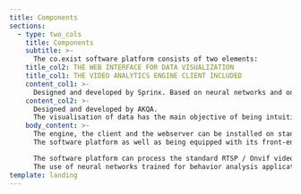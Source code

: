 ```yaml
---
title: Components
sections:
  - type: two_cols
    title: Components
    subtitle: >-
      The co.exist software platform consists of two elements:     
    title_col2: THE WEB INTERFACE FOR DATA VISUALIZATION
    title_col1: THE VIDEO ANALYTICS ENGINE CLIENT INCLUDED
    content_col1: >-
      Designed and developed by Sprinx. Based on neural networks and on an innovative combination of two technologies, Deep Learning and 3D Object Tracking, which enhances their performance.  
    content_col2: >-
      Designed and developed by AKQA.
      The visualisation of data has the main objective of being intuitive and usable both from Desktop from mobile devices.
    body_content: >-
      The engine, the client and the webserver can be installed on standard PCs (Linux OS Ubuntu and Intel Core i7-8559U processor or higher depending on the number of cameras to analyse on the same server), while the front-end can run on any PC and mobile browser.
      The software platform as well as being equipped with its front-end can be easily integrated into more complex system architectures, public and private, through the activation of standard communication protocols (example: HTTP, TCP in Json format, FTP, ModBus , OPC UA, OPC DA) or custom ones. This functionality represents an added value as the solution offered can be easily integrated with other systems already in place or under development.

      The software platform can process the standard RTSP / Onvif video streams transmitted by the cameras already installed, drastically reducing the investment necessary for the purchase and installation of dedicated field sensors.
      The use of neural networks trained for behavior analysis applications, based on Intel® OpenVINO ™, integrated with a 3D object tracking approach, allows being particularly adaptive in pre-existing CCTV systems ensuring good performance even in not optimal installation and environmental conditions.
template: landing
---
```

